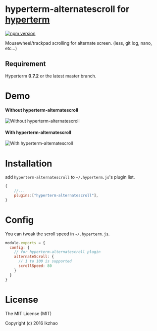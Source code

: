 # hyperterm-alternatescroll for [hyperterm](https://hyperterm.org/)

[![npm version](https://img.shields.io/npm/v/hyperterm-alternatescroll.svg)](https://www.npmjs.com/package/hyperterm-alternatescroll)

Mousewheel/trackpad scrolling for alternate screen. (less, git log, nano, etc...)

## Requirement

Hyperterm **0.7.2** or the latest master branch.


# Demo

#### Without hyperterm-alternatescroll

![Without hyperterm-alternatescroll](media/without.gif)

#### With hyperterm-alternatescroll

![With hyperterm-alternatescroll](media/with.gif)

# Installation

add `hyperterm-alternatescroll` to `~/.hyperterm.js`'s plugin list.

```javascript
{
	//...
	plugins:["hyperterm-alternatescroll"],
}
```

# Config

You can tweak the scroll speed in `~/.hyperterm.js`.
```javascript
module.exports = {
  config: {
    // for hyperterm-alternatescroll plugin
    alternateScroll: {
      // 1 to 100 is supported
      scrollSpeed: 80
    }
  }
}
```

# License

The MIT License (MIT)

Copyright (c) 2016 lkzhao
